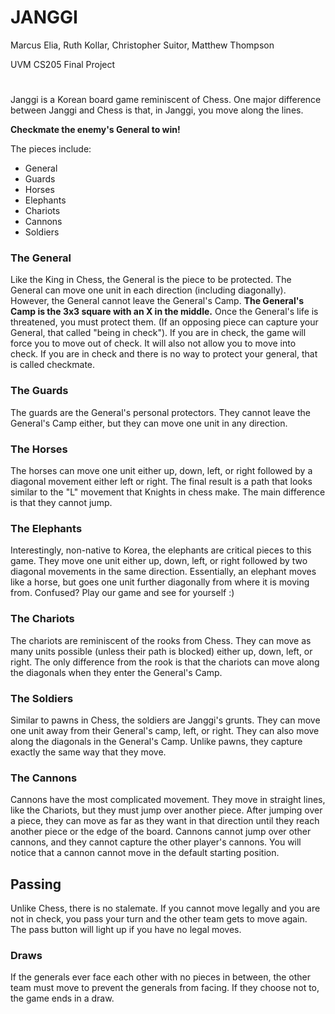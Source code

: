 # JANGGI
Marcus Elia, Ruth Kollar, Christopher Suitor, Matthew Thompson

UVM CS205 Final Project
#

Janggi is a Korean board game reminiscent of Chess.
One major difference between Janggi and Chess is that, in Janggi, you move along the lines.

**Checkmate the enemy's General to win!**

The pieces include:
- General
- Guards
- Horses
- Elephants
- Chariots
- Cannons
- Soldiers

### The General
Like the King in Chess, the General is the piece to be protected. 
The General can move one unit in each direction (including diagonally). However, the General cannot leave the 
General's Camp. **The General's Camp is the 3x3 square with an X in the middle.** Once the 
General's life is threatened, you must protect them. (If an opposing piece can
capture your General, that called "being in check"). If you are in check,
the game will force you to move out of check. It will also not allow you to
move into check.  If you are in check and there is no way to protect your
general, that is called checkmate.

### The Guards
The guards are the General's personal protectors. They cannot leave the General's Camp either, 
but they can move one unit in any direction.

### The Horses
The horses can move one unit either up, down, left, or right followed by a diagonal movement 
either left or right. The final result is a path that looks similar to the "L" movement that 
Knights in chess make. The main difference is that they cannot jump.

### The Elephants
Interestingly, non-native to Korea, the elephants are critical pieces to this game. 
They move one unit either up, down, left, or right followed by two diagonal movements in 
the same direction.  Essentially, an elephant moves like a horse, but goes one
 unit further diagonally from where it is moving from. 
 Confused? Play our game and see for yourself :)

### The Chariots
The chariots are reminiscent of the rooks from Chess. They can move as many units possible 
(unless their path is blocked) either up, down, left, or right. The only difference from 
the rook is that the chariots can move along the diagonals when they enter the General's Camp.

### The Soldiers
Similar to pawns in Chess, the soldiers are Janggi's grunts. They can move one unit away from 
their General's camp, left, or right. They can also move along the diagonals in the General's 
Camp. Unlike pawns, they capture exactly the same way that they move.

### The Cannons
Cannons have the most complicated movement. They move in straight lines,
like the Chariots, but they must jump over another piece. After jumping over
a piece, they can move as far as they want in that direction until they reach
another piece or the edge of the board. Cannons cannot jump over other cannons,
and they cannot capture the other player's cannons. You will notice that a
cannon cannot move in the default starting position.

## Passing
Unlike Chess, there is no stalemate. If you cannot move legally and you are 
not in check, you pass your turn and the other team gets to move again. The
pass button will light up if you have no legal moves.

### Draws
If the generals ever face each other with no pieces in between, the other team
must move to prevent the generals from facing. If they choose not to, the game
ends in a draw.